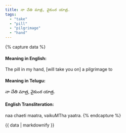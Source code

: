 ```yaml
---
title: నా చేతి మాత్ర, వైకుంఠ యాత్ర.
tags:
  - "take"
  - "pill"
  - "pilgrimage"
  - "hand"
---
```


{% capture data %}
#### Meaning in English:
The pill in my hand, [will take you on] a pilgrimage to

#### Meaning in Telugu:
నా చేతి మాత్ర, వైకుంఠ యాత్ర.

#### English Transliteration:
naa chaeti maatra, vaikuMTha yaatra.
{% endcapture %}

<div class="notice">{{ data | markdownify }}</div>

